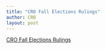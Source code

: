 ```yaml
---
title: "CRO Fall Elections Rulings"
author: CRO
layout: post
---
```


<a href="https://drive.google.com/drive/folders/1RPBDv-w1rf7DN6n-aGHyssYUKNzgyQF9?usp=sharing">CRO Fall Elections Rulings</a>